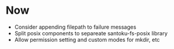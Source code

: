 # Now

- Consider appending filepath to failure messages
- Split posix components to separeate santoku-fs-posix library
- Allow permission setting and custom modes for mkdir, etc
